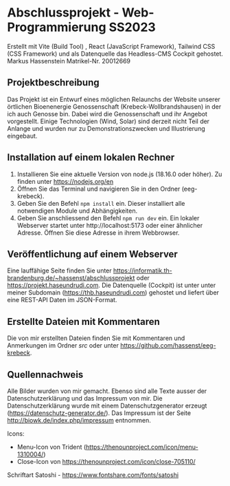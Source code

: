 # Abschlussprojekt - Web-Programmierung SS2023

Erstellt mit Vite (Build Tool) , React (JavaScript Framework), Tailwind CSS (CSS Framework) und als Datenquelle das Headless-CMS Cockpit gehostet.
Markus Hassenstein
Matrikel-Nr. 20012669

## Projektbeschreibung

Das Projekt ist ein Entwurf eines möglichen Relaunchs der Website unserer örtlichen Bioenenergie Genossenschaft (Krebeck-Wollbrandshausen) in der ich auch Genosse bin. Dabei wird die Genossenschaft und ihr Angebot vorgestellt. Einige Technologien (Wind, Solar) sind derzeit nicht Teil der Anlange und wurden nur zu Demonstrationszwecken und Illustrierung eingebaut.

## Installation auf einem lokalen Rechner

1.  Installieren Sie eine aktuelle Version von node.js (18.16.0 oder höher). Zu finden unter https://nodejs.org/en
2.  Öffnen Sie das Terminal und navigieren Sie in den Ordner (eeg-krebeck).
3.  Geben Sie den Befehl `npm install` ein. Dieser installiert alle notwendigen Module und Abhängigkeiten.
4.  Geben Sie anschliessend den Befehl `npm run dev` ein. Ein lokaler Webserver startet unter http://localhost:5173 oder einer ähnlicher Adresse. Öffnen Sie diese Adresse in ihrem Webbrowser.

## Veröffentlichung auf einem Webserver

Eine lauffähige Seite finden Sie unter https://informatik.th-brandenburg.de/~hassenst/abschlussprojekt oder https://projekt.haseundrudi.com.
Die Datenquelle (Cockpit) ist unter
unter meiner Subdomain (https://thb.haseundrudi.com) gehostet und liefert über eine REST-API Daten im JSON-Format.

## Erstellte Dateien mit Kommentaren

Die von mir erstellten Dateien finden Sie mit Kommentaren und Anmerkungen im Ordner _src_ oder unter https://github.com/hassenst/eeg-krebeck.

## Quellennachweis

Alle Bilder wurden von mir gemacht.
Ebenso sind alle Texte ausser der Datenschutzerklärung und das Impressum von mir.
Die Datenschutzerklärung wurde mit einem Datenschutzgenerator erzeugt (https://datenschutz-generator.de/).
Das Impressum ist der Seite http://biowk.de/index.php/impressum entnommen.

Icons:

- Menu-Icon von Trident (https://thenounproject.com/icon/menu-1310004/)
- Close-Icon von https://thenounproject.com/icon/close-705110/

Schriftart Satoshi - https://www.fontshare.com/fonts/satoshi
